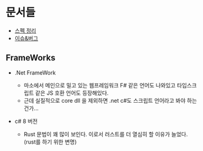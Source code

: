 # 문서들

- [스펙 정리](/Compiler/C%23/SPEC.md)
- [이슈&버그](/Compiler/C%23/ISSUE%26BUG.md)

## FrameWorks

- .Net FrameWork
  - 마소에서 메인으로 밀고 있는 웹프레임워크 F# 같은 언어도 나와있고 타입스크립트 같은 JS 호환 언어도 등장해있다.
  - 근데 실질적으로 core dll 을 제외하면 .net c#도 스크립트 언어라고 봐야 하는 건가...
  
- c# 8 버전
  - Rust 문법이 꽤 많이 보인다. 이로서 러스트를 더 열심히 할 이유가 늘었다. (rust를 하기 위한 변명)
